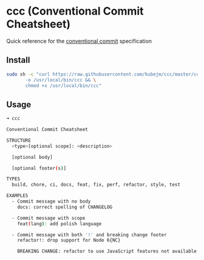 # ccc (Conventional Commit Cheatsheet)

Quick reference for the [conventional commit](https://www.conventionalcommits.org/en/v1.0.0/) specification

## Install

```sh
sudo sh -c "curl https://raw.githubusercontent.com/kubejm/ccc/master/ccc \
       -o /usr/local/bin/ccc && \
       chmod +x /usr/local/bin/ccc"
```

## Usage

```sh
➜ ccc

Conventional Commit Cheatsheet

STRUCTURE
  <type>[optional scope]: <description>

  [optional body]

  [optional footer(s)]

TYPES
  build, chore, ci, docs, feat, fix, perf, refactor, style, test

EXAMPLES
  - Commit message with no body
    docs: correct spelling of CHANGELOG

  - Commit message with scope
    feat(lang): add polish language

  - Commit message with both '!' and breaking change footer
    refactor!: drop support for Node 6{NC}

    BREAKING CHANGE: refactor to use JavaScript features not available in Node 6.
```

